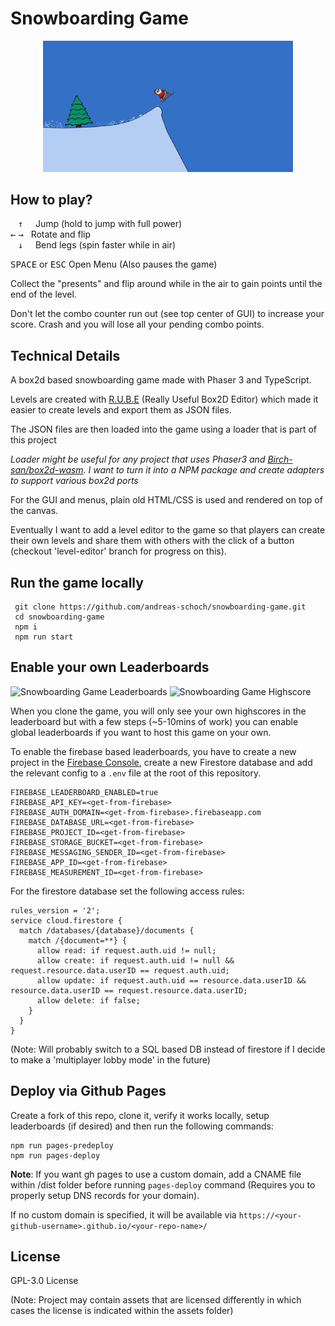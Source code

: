 # Snowboarding Game

<p align="center">
<img src="./src/assets/img/thumbnails/intro.png" alt="screenshot of game" width="400" height="auto">
</p>


## How to play?

&nbsp;&nbsp;&nbsp;<kbd>&uarr;</kbd> &nbsp;&nbsp;&nbsp;&nbsp;Jump (hold to jump with full power)<br>
<kbd>&larr;</kbd> <kbd>&rarr;</kbd> &nbsp; Rotate and flip<br>
&nbsp;&nbsp;&nbsp;<kbd>&darr;</kbd> &nbsp;&nbsp;&nbsp; Bend legs (spin faster while in air)

<kbd>SPACE</kbd> or <kbd>ESC</kbd> Open Menu (Also pauses the game)


Collect the "presents" and flip around while in the air to gain points until the end of the level.

Don't let the combo counter run out (see top center of GUI) to increase your score. Crash and you will lose all your pending combo points.

## Technical Details
A box2d based snowboarding game made with Phaser 3 and TypeScript.

Levels are created with [R.U.B.E](https://www.iforce2d.net/rube/) (Really Useful Box2D Editor) which made it easier to create levels and export them as JSON files.

The JSON files are then loaded into the game using a loader that is part of this project 

_Loader might be useful for any project that uses Phaser3 and [Birch-san/box2d-wasm](https://github.com/Birch-san/box2d-wasm). I want to turn it into a NPM package and create adapters to support various box2d ports_

For the GUI and menus, plain old HTML/CSS is used and rendered on top of the canvas.

Eventually I want to add a level editor to the game so that players can create their own levels and share them with others with the click of a button (checkout 'level-editor' branch for progress on this).


## Run the game locally
```shell
 git clone https://github.com/andreas-schoch/snowboarding-game.git
 cd snowboarding-game
 npm i
 npm run start
```
## Enable your own Leaderboards
<img src="./leaderboards.png" alt="Snowboarding Game Leaderboards" width="400" height="auto"> <img src="./highscore.png" alt="Snowboarding Game Highscore" width="400" height="auto">

When you clone the game, you will only see your own highscores in the leaderboard but with a few steps (~5-10mins of work) you can enable global leaderboards if you want to host this game on your own.

To enable the firebase based leaderboards, you have to create a new project in the [Firebase Console](https://console.firebase.google.com/), create a new Firestore database and add the relevant config to a `.env` file at the root of this repository.

```shell	
FIREBASE_LEADERBOARD_ENABLED=true
FIREBASE_API_KEY=<get-from-firebase>
FIREBASE_AUTH_DOMAIN=<get-from-firebase>.firebaseapp.com
FIREBASE_DATABASE_URL=<get-from-firebase>
FIREBASE_PROJECT_ID=<get-from-firebase>
FIREBASE_STORAGE_BUCKET=<get-from-firebase>
FIREBASE_MESSAGING_SENDER_ID=<get-from-firebase>
FIREBASE_APP_ID=<get-from-firebase>
FIREBASE_MEASUREMENT_ID=<get-from-firebase>
```

For the firestore database set the following access rules:
```
rules_version = '2';
service cloud.firestore {
  match /databases/{database}/documents {
    match /{document=**} {
      allow read: if request.auth.uid != null;
      allow create: if request.auth.uid != null && request.resource.data.userID == request.auth.uid;
      allow update: if request.auth.uid == resource.data.userID && resource.data.userID == request.resource.data.userID;
      allow delete: if false;
    }
  }
}

```
(Note: Will probably switch to a SQL based DB instead of firestore if I decide to make a 'multiplayer lobby mode' in the future)


## Deploy via Github Pages
Create a fork of this repo, clone it, verify it works locally, setup leaderboards (if desired) and then run the following commands:
```shell
npm run pages-predeploy
npm run pages-deploy
```

**Note**: If you want gh pages to use a custom domain, add a CNAME file within /dist folder before running `pages-deploy` command (Requires you to properly setup DNS records for your domain).

If no custom domain is specified, it will be available via `https://<your-github-username>.github.io/<your-repo-name>/`


## License
GPL-3.0 License

(Note: Project may contain assets that are licensed differently in which cases the license is indicated within the assets folder)
